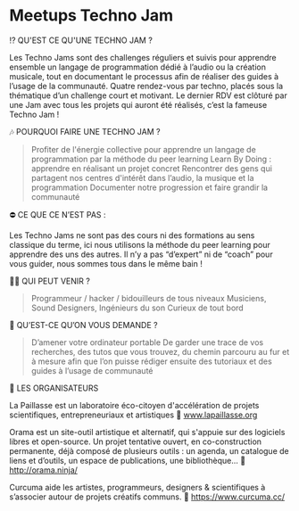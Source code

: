 # Meetups Techno Jam

⁉ QU'EST CE QU'UNE TECHNO JAM ?

Les Techno Jams sont des challenges réguliers et suivis pour apprendre ensemble un langage de programmation dédié à l’audio ou la création musicale, tout en documentant le processus afin de réaliser des guides à l’usage de la communauté. Quatre rendez-vous par techno, placés sous la thématique d’un challenge court et motivant. Le dernier RDV est clôturé par une Jam avec tous les projets qui auront été réalisés, c’est la fameuse Techno Jam !

🎶 POURQUOI FAIRE UNE TECHNO JAM ?

> Profiter de l'énergie collective pour apprendre un langage de programmation par la méthode du peer learning
> Learn By Doing : apprendre en réalisant un projet concret
> Rencontrer des gens qui partagent nos centres d'intérêt dans l’audio, la musique et la programmation
> Documenter notre progression et faire grandir la communauté


⛔ CE QUE CE N’EST PAS :

Les Techno Jams ne sont pas des cours ni des formations au sens classique du terme, ici nous utilisons la méthode du peer learning pour apprendre des uns des autres. Il n’y a pas “d’expert” ni de “coach” pour vous guider, nous sommes tous dans le même bain !

👩‍🎓 QUI PEUT VENIR ?

> Programmeur / hacker / bidouilleurs de tous niveaux
> Musiciens, Sound Designers, Ingénieurs du son
> Curieux de tout bord

🚀 QU’EST-CE QU’ON VOUS DEMANDE ?

> D’amener votre ordinateur portable
> De garder une trace de vos recherches, des tutos que vous trouvez, du chemin parcouru au fur et à mesure afin que l’on puisse rédiger ensuite des tutoriaux et des guides à l’usage de communauté

🍺 LES ORGANISATEURS 

La Paillasse est un laboratoire éco-citoyen d'accélération de projets scientifiques, entrepreneuriaux et artistiques
🔗 www.lapaillasse.org

Orama est un site-outil artistique et alternatif, qui s'appuie sur des logiciels libres et open-source. Un projet tentative ouvert, en co-construction permanente, déjà composé de plusieurs outils : un agenda, un catalogue de liens et d’outils, un espace de publications, une bibliothèque...
🔗 http://orama.ninja/

Curcuma aide les artistes, programmeurs, designers & scientifiques à s’associer autour de projets créatifs communs.
🔗 https://www.curcuma.cc/
